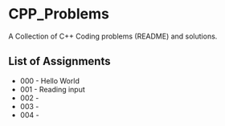 # CPP_Problems
A Collection of C++ Coding problems (README) and solutions.

## List of Assignments

* 000 - Hello World
* 001 - Reading input 
* 002 - 
* 003 - 
* 004 - 
